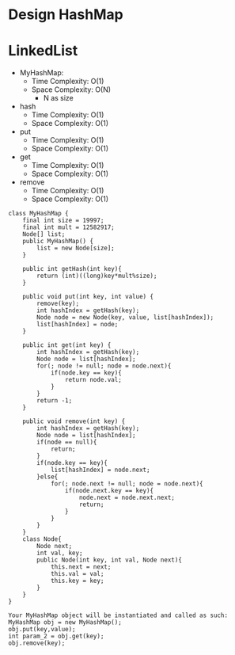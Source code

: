 # Design HashMap
# LinkedList
* MyHashMap: 
	* Time Complexity: O(1)
	* Space Complexity: O(N)
		* N as size
* hash
	* Time Complexity: O(1)
	* Space Complexity: O(1)
* put
	* Time Complexity: O(1)
	* Space Complexity: O(1)
* get
	* Time Complexity: O(1)
	* Space Complexity: O(1)
* remove
	* Time Complexity: O(1)
	* Space Complexity: O(1)
```
class MyHashMap {
    final int size = 19997;
    final int mult = 12582917;
    Node[] list;
    public MyHashMap() {
        list = new Node[size];
    }

    public int getHash(int key){
        return (int)((long)key*mult%size);
    }
    
    public void put(int key, int value) {
        remove(key);
        int hashIndex = getHash(key);
        Node node = new Node(key, value, list[hashIndex]);
        list[hashIndex] = node;
    }
    
    public int get(int key) {
        int hashIndex = getHash(key);
        Node node = list[hashIndex];
        for(; node != null; node = node.next){
            if(node.key == key){
                return node.val;
            }
        }
        return -1;
    }
    
    public void remove(int key) {
        int hashIndex = getHash(key);
        Node node = list[hashIndex];
        if(node == null){
            return;
        }
        if(node.key == key){
            list[hashIndex] = node.next;
        }else{
            for(; node.next != null; node = node.next){
                if(node.next.key == key){
                    node.next = node.next.next;
                    return;
                }
            }
        }
    }
    class Node{
        Node next;
        int val, key;
        public Node(int key, int val, Node next){
            this.next = next;
            this.val = val;
            this.key = key;
        }
    }
}
```
```
Your MyHashMap object will be instantiated and called as such:
MyHashMap obj = new MyHashMap();
obj.put(key,value);
int param_2 = obj.get(key);
obj.remove(key);
```